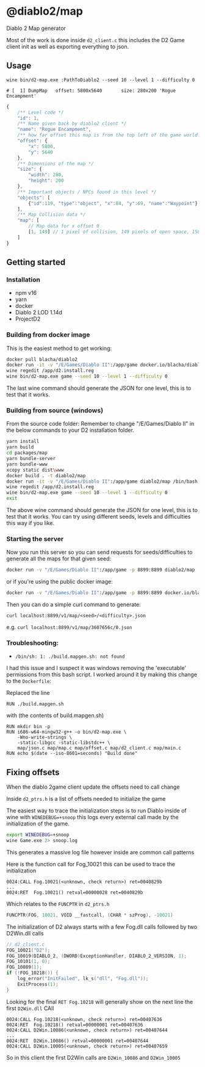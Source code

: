 # @diablo2/map 

Diablo 2 Map generator

Most of the work is done inside `d2_client.c` this includes the D2 Game client init as well as exporting everything to json.

## Usage

```
wine bin/d2-map.exe :PathToDiablo2 --seed 10 --level 1 --difficulty 0

# [  1] DumpMap   offset: 5800x5640       size: 280x200 'Rogue Encampment'
```

```typescript
{
    /** Level code */
    "id": 1,
    /** Name given back by diablo2 client */
    "name": "Rogue Encampment",
    /** how far offset this map is from the top left of the game world */
    "offset": {
        "x": 5800,
        "y": 5640
    },
    /** Dimensions of the map */
    "size": {
        "width": 280,
        "height": 200
    },
    /** Important objects / NPCs found in this level */
    "objects": [
        {"id":119, "type":"object", "x":84, "y":69, "name":"Waypoint"}
    ],
    /** Map Collision data */
    "map": [
        // Map data for x offset 0
        [1, 149] // 1 pixel of collision, 149 pixels of open space, 150 - map.size.width pixels of collision
    ]
}
```

## Getting started

### Installation
 - npm v16
 - yarn
 - docker
 - Diablo 2 LOD 1.14d
 - ProjectD2
 

### Building from docker image

This is the easiest method to get working:

```bash
docker pull blacha/diablo2
docker run -it -v "/E/Games/Diablo II":/app/game docker.io/blacha/diablo2:latest /bin/bash
wine regedit /app/d2.install.reg
wine bin/d2-map.exe game --seed 10 --level 1 --difficulty 0
```
The last wine command should generate the JSON for one level, this is to test that it works.


### Building from source (windows)
From the source code folder:
Remember to change "/E/Games/Diablo II" in the below commands to your D2 installation folder.

```bash
yarn install
yarn build
cd packages/map
yarn bundle-server
yarn bundle-www
xcopy static dist\www
docker build . -t diablo2/map
docker run -it -v "/E/Games/Diablo II":/app/game diablo2/map /bin/bash
wine regedit /app/d2.install.reg
wine bin/d2-map.exe game --seed 10 --level 1 --difficulty 0
exit
```
The above wine command should generate the JSON for one level, this is to test that it works.
You can try using different seeds, levels and difficulties this way if you like.


### Starting the server
Now you run this server so you can send requests for seeds/difficulties to generate all the maps for that given seed:
```bash
docker run -v "/E/Games/Diablo II":/app/game -p 8899:8899 diablo2/map
```
or if you're using the public docker image:
```bash
docker run -v "/E/Games/Diablo II":/app/game -p 8899:8899 docker.io/blacha/diablo2:latest
```

Then you can do a simple curl command to generate:

`curl localhost:8899/v1/map/<seed>/<difficulty>.json`

e.g. `curl localhost:8899/v1/map/3607656c/0.json`

### Troubleshooting:

* `/bin/sh: 1: ./build.mapgen.sh: not found`
 
I had this issue and I suspect it was windows removing the 'executable' permissions from this bash script.
I worked around it by making this change to the `Dockerfile`:

Replaced the line
```
RUN ./build.mapgen.sh
```
with (the contents of build.mapgen.sh)
```
RUN mkdir bin -p
RUN i686-w64-mingw32-g++ -o bin/d2-map.exe \
    -Wno-write-strings \
    -static-libgcc -static-libstdc++ \
    map/json.c map/map.c map/offset.c map/d2_client.c map/main.c 
RUN echo $(date --iso-8601=seconds) "Build done"
```  



## Fixing offsets

When the diablo 2game client update the offsets need to call change

Inside `d2_ptrs.h` is a list of offsets needed to initialize the game

The easiest way to trace the initialization steps is to run Diablo inside of wine with `WINEDEBUG=+snoop` this logs every external call made by the initialization of the game.


```bash
export WINEDEBUG=+snoop
wine Game.exe 2> snoop.log
```

This generates a massive log file however inside are common call patterns

Here is the function call for Fog_10021 this can be used to trace the initialization
```
0024:CALL Fog.10021(<unknown, check return>) ret=0040829b
...
0024:RET  Fog.10021() retval=00000028 ret=0040829b
```

Which relates to the `FUNCPTR` in `d2_ptrs.h`
```c++
FUNCPTR(FOG, 10021, VOID __fastcall, (CHAR * szProg), -10021)
```

The initialization of D2 always starts with a few Fog.dll calls followed by two 
D2Win.dll calls 

```c++
// d2_client.c
FOG_10021("D2");
FOG_10019(DIABLO_2, (DWORD)ExceptionHandler, DIABLO_2_VERSION, 1);
FOG_10101(1, 0);
FOG_10089(1);
if (!FOG_10218()) {
    log_error("InitFailed", lk_s("dll", "Fog.dll"));
    ExitProcess(1);
}
```

Looking for the final `RET Fog.10218` will generally show on the next line the first `D2Win.dll` CAll

```log
0024:CALL Fog.10218(<unknown, check return>) ret=00407636
0024:RET  Fog.10218() retval=00000001 ret=00407636
0024:CALL D2Win.10086(<unknown, check return>) ret=00407644
...
0024:RET  D2Win.10086() retval=00000001 ret=00407644
0024:CALL D2Win.10005(<unknown, check return>) ret=00407659
```

So in this client the first D2Win calls are `D2Win_10086` and `D2Win_10005`